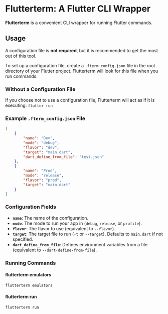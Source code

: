 # Flutterterm: A Flutter CLI Wrapper

**Flutterterm** is a convenient CLI wrapper for running Flutter commands.

## Usage

A configuration file is **not required**, but it is recommended to get the most out of this tool.  

To set up a configuration file, create a `.fterm_config.json` file in the root directory of your Flutter project. Flutterterm will look for this file when you run commands.

### Without a Configuration File

If you choose not to use a configuration file, Flutterterm will act as if it is executing:
```flutter run```

### Example `.fterm_config.json` File

```json
[
    {
        "name": "Dev",
        "mode": "debug",
        "flavor": "dev",
        "target": "main.dart",
        "dart_define_from_file": "test.json"
    },
    {
        "name": "Prod",
        "mode": "release",
        "flavor": "prod",
        "target": "main.dart"
    }
]
```

### **Configuration Fields**

- **`name`**: The name of the configuration.
- **`mode`**: The mode to run your app in (`debug`, `release`, or `profile`).
- **`flavor`**: The flavor to use (equivalent to `--flavor`).
- **`target`**: The target file to run (`-t` or `--target`). Defaults to `main.dart` if not specified.
- **`dart_define_from_file`**: Defines environment variables from a file (equivalent to `--dart-define-from-file`).


### **Running Commands**

#### **flutterterm emulators**
```bash
flutterterm emulators
```

####  **flutterterm run**
```bash
flutterterm run
```
